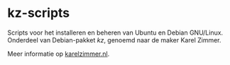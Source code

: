 # kz-scripts

Scripts voor het installeren en beheren van Ubuntu en Debian GNU/Linux.
Onderdeel van Debian-pakket *kz*, genoemd naar de maker Karel Zimmer.

Meer informatie op [karelzimmer.nl](https://karelzimmer.nl).
